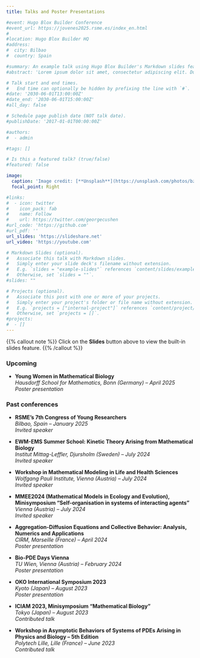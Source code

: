 ```yaml
---
title: Talks and Poster Presentations

#event: Hugo Blox Builder Conference
#event_url: https://jovenes2025.rsme.es/index_en.html
#
#location: Hugo Blox Builder HQ
#address:
#  city: Bilbao
#  country: Spain

#summary: An example talk using Hugo Blox Builder's Markdown slides feature.
#abstract: 'Lorem ipsum dolor sit amet, consectetur adipiscing elit. Duis posuere tellusac convallis placerat. Proin tincidunt magna sed ex sollicitudin condimentum. Sed ac faucibus dolor, scelerisque sollicitudin nisi. Cras purus urna, suscipit quis sapien eu, pulvinar tempor diam.'

# Talk start and end times.
#   End time can optionally be hidden by prefixing the line with `#`.
#date: '2030-06-01T13:00:00Z'
#date_end: '2030-06-01T15:00:00Z'
#all_day: false

# Schedule page publish date (NOT talk date).
#publishDate: '2017-01-01T00:00:00Z'

#authors:
#  - admin

#tags: []

# Is this a featured talk? (true/false)
#featured: false

image:
  caption: 'Image credit: [**Unsplash**](https://unsplash.com/photos/bzdhc5b3Bxs)'
  focal_point: Right

#links:
#  - icon: twitter
#    icon_pack: fab
#    name: Follow
#    url: https://twitter.com/georgecushen
#url_code: 'https://github.com'
#url_pdf: ''
url_slides: 'https://slideshare.net'
url_video: 'https://youtube.com'

# Markdown Slides (optional).
#   Associate this talk with Markdown slides.
#   Simply enter your slide deck's filename without extension.
#   E.g. `slides = "example-slides"` references `content/slides/example-slides.md`.
#   Otherwise, set `slides = ""`.
#slides: ""

# Projects (optional).
#   Associate this post with one or more of your projects.
#   Simply enter your project's folder or file name without extension.
#   E.g. `projects = ["internal-project"]` references `content/project/deep-learning/index.md`.
#   Otherwise, set `projects = []`.
#projects:
#  - []
---
```


{{% callout note %}}
Click on the **Slides** button above to view the built-in slides feature.
{{% /callout %}}

### Upcoming
- **Young Women in Mathematical Biology**  
  *Hausdorff School for Mathematics, Bonn (Germany) – April 2025*  
  *Poster presentation*

### Past conferences

- **RSME’s 7th Congress of Young Researchers**  
  *Bilbao, Spain – January 2025*  
  *Invited speaker*

- **EWM-EMS Summer School: Kinetic Theory Arising from Mathematical Biology**  
  *Institut Mittag-Leffler, Djursholm (Sweden) – July 2024*  
  *Invited speaker*

- **Workshop in Mathematical Modeling in Life and Health Sciences**  
  *Wolfgang Pauli Institute, Vienna (Austria) – July 2024*  
  *Invited speaker*

- **MMEE2024 (Mathematical Models in Ecology and Evolution), Minisymposium “Self-organisation in systems of interacting agents”**  
  *Vienna (Austria) – July 2024*  
  *Invited speaker*

- **Aggregation-Diffusion Equations and Collective Behavior: Analysis, Numerics and Applications**  
  *CIRM, Marseille (France) – April 2024*  
  *Poster presentation*

- **Bio-PDE Days Vienna**  
  *TU Wien, Vienna (Austria) – February 2024*  
  *Poster presentation*

- **OKO International Symposium 2023**  
  *Kyoto (Japan) – August 2023*  
  *Poster presentation*

- **ICIAM 2023, Minisymposium “Mathematical Biology”**  
  *Tokyo (Japan) – August 2023*  
  *Contributed talk*

- **Workshop in Asymptotic Behaviors of Systems of PDEs Arising in Physics and Biology – 5th Edition**  
  *Polytech Lille, Lille (France) – June 2023*  
  *Contributed talk*

